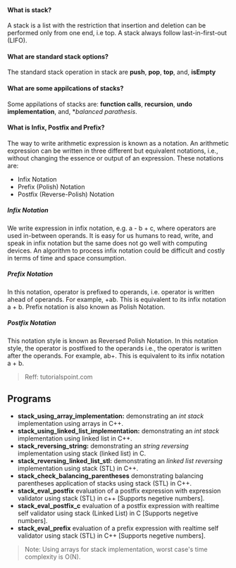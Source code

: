#### What is stack? ####
A stack is a list with the restriction that insertion and deletion can be performed only from one end, i.e top. A stack always follow last-in-first-out (LIFO).

#### What are standard stack options? ####
The standard stack operation in stack are **push**, **pop**, **top**, and, **isEmpty**

#### What are some appilcations of stacks? ####
Some appilations of stacks are: **function calls**, **recursion**, **undo implementation**, and, **balanced parathesis*.


#### What is  Infix, Postfix and Prefix? ####
The way to write arithmetic expression is known as a notation. An arithmetic expression can be written in three different but equivalent notations, i.e., without changing the essence or output of an expression. These notations are:
- Infix Notation
- Prefix (Polish) Notation
- Postfix (Reverse-Polish) Notation

##### Infix Notation #####
We write expression in infix notation, e.g. a - b + c, where operators are used in-between operands. It is easy for us humans to read, write, and speak in infix notation but the same does not go well with computing devices. An algorithm to process infix notation could be difficult and costly in terms of time and space consumption.

##### Prefix Notation #####
In this notation, operator is prefixed to operands, i.e. operator is written ahead of operands. For example, +ab. This is equivalent to its infix notation a + b. Prefix notation is also known as Polish Notation.

##### Postfix Notation #####
This notation style is known as Reversed Polish Notation. In this notation style, the operator is postfixed to the operands i.e., the operator is written after the operands. For example, ab+. This is equivalent to its infix notation a + b.

> Reff: tutorialspoint.com

## Programs ###
- **stack_using_array_implementation:** demonstrating an *int stack* implementation using arrays in C++. 
- **stack_using_linked_list_implementation:** demonstrating an *int stack* implementation using linked list in C++. 
- **stack_reversing_string:** demonstrating an *string reversing* implementation using stack (linked list) in C. 
- **stack_reversing_linked_list_stl:** demonstrating an *linked list reversing* implementation using stack (STL) in C++. 
- **stack_check_balancing_parentheses** demonstrating balancing parentheses application of stacks using stack (STL) in C++.
- **stack_eval_postfix** evaluation of a postfix expression with expression validator using stack (STL) in c++ [Supports negetive numbers].
- **stack_eval_postfix_c** evaluation of a postfix expression with realtime self validator using stack (Linked List) in C [Supports negetive numbers].
- **stack_eval_prefix** evaluation of a prefix expression with realtime self validator using stack (STL) in C++ [Supports negetive numbers].

> Note: Using arrays for stack implementation, worst case's time complexity is O(N).
